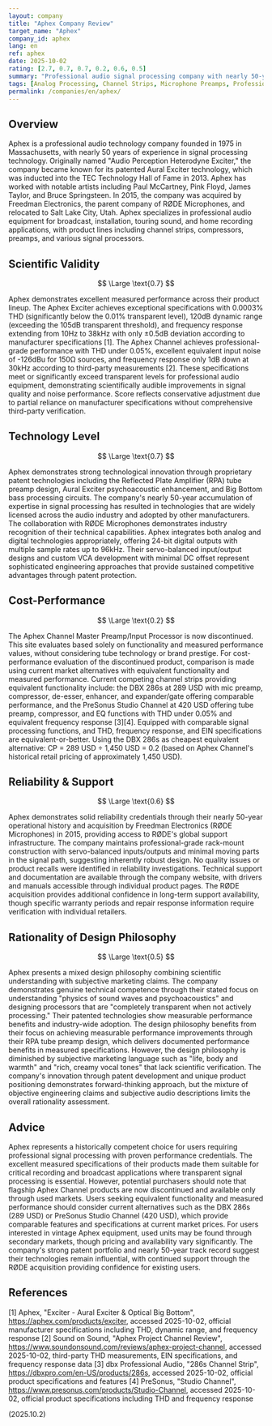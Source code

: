 ```yaml
---
layout: company
title: "Aphex Company Review"
target_name: "Aphex"
company_id: aphex
lang: en
ref: aphex
date: 2025-10-02
rating: [2.7, 0.7, 0.7, 0.2, 0.6, 0.5]
summary: "Professional audio signal processing company with nearly 50-year history, known for patented Aural Exciter technology and tube-based channel strips, offering excellent measured performance but high pricing relative to equivalent alternatives limits cost-performance."
tags: [Analog Processing, Channel Strips, Microphone Preamps, Professional, Signal Processing, Tube Technology]
permalink: /companies/en/aphex/
---
```

## Overview

Aphex is a professional audio technology company founded in 1975 in Massachusetts, with nearly 50 years of experience in signal processing technology. Originally named "Audio Perception Heterodyne Exciter," the company became known for its patented Aural Exciter technology, which was inducted into the TEC Technology Hall of Fame in 2013. Aphex has worked with notable artists including Paul McCartney, Pink Floyd, James Taylor, and Bruce Springsteen. In 2015, the company was acquired by Freedman Electronics, the parent company of RØDE Microphones, and relocated to Salt Lake City, Utah. Aphex specializes in professional audio equipment for broadcast, installation, touring sound, and home recording applications, with product lines including channel strips, compressors, preamps, and various signal processors.

## Scientific Validity

$$ \Large \text{0.7} $$

Aphex demonstrates excellent measured performance across their product lineup. The Aphex Exciter achieves exceptional specifications with 0.0003% THD (significantly below the 0.01% transparent level), 120dB dynamic range (exceeding the 105dB transparent threshold), and frequency response extending from 10Hz to 38kHz with only ±0.5dB deviation according to manufacturer specifications [1]. The Aphex Channel achieves professional-grade performance with THD under 0.05%, excellent equivalent input noise of -126dBu for 150Ω sources, and frequency response only 1dB down at 30kHz according to third-party measurements [2]. These specifications meet or significantly exceed transparent levels for professional audio equipment, demonstrating scientifically audible improvements in signal quality and noise performance. Score reflects conservative adjustment due to partial reliance on manufacturer specifications without comprehensive third-party verification.

## Technology Level

$$ \Large \text{0.7} $$

Aphex demonstrates strong technological innovation through proprietary patent technologies including the Reflected Plate Amplifier (RPA) tube preamp design, Aural Exciter psychoacoustic enhancement, and Big Bottom bass processing circuits. The company's nearly 50-year accumulation of expertise in signal processing has resulted in technologies that are widely licensed across the audio industry and adopted by other manufacturers. The collaboration with RØDE Microphones demonstrates industry recognition of their technical capabilities. Aphex integrates both analog and digital technologies appropriately, offering 24-bit digital outputs with multiple sample rates up to 96kHz. Their servo-balanced input/output designs and custom VCA development with minimal DC offset represent sophisticated engineering approaches that provide sustained competitive advantages through patent protection.

## Cost-Performance

$$ \Large \text{0.2} $$

The Aphex Channel Master Preamp/Input Processor is now discontinued. This site evaluates based solely on functionality and measured performance values, without considering tube technology or brand prestige. For cost-performance evaluation of the discontinued product, comparison is made using current market alternatives with equivalent functionality and measured performance. Current competing channel strips providing equivalent functionality include: the DBX 286s at 289 USD with mic preamp, compressor, de-esser, enhancer, and expander/gate offering comparable performance, and the PreSonus Studio Channel at 420 USD offering tube preamp, compressor, and EQ functions with THD under 0.05% and equivalent frequency response [3][4]. Equipped with comparable signal processing functions, and THD, frequency response, and EIN specifications are equivalent-or-better. Using the DBX 286s as cheapest equivalent alternative: CP = 289 USD ÷ 1,450 USD = 0.2 (based on Aphex Channel's historical retail pricing of approximately 1,450 USD).

## Reliability & Support

$$ \Large \text{0.6} $$

Aphex demonstrates solid reliability credentials through their nearly 50-year operational history and acquisition by Freedman Electronics (RØDE Microphones) in 2015, providing access to RØDE's global support infrastructure. The company maintains professional-grade rack-mount construction with servo-balanced inputs/outputs and minimal moving parts in the signal path, suggesting inherently robust design. No quality issues or product recalls were identified in reliability investigations. Technical support and documentation are available through the company website, with drivers and manuals accessible through individual product pages. The RØDE acquisition provides additional confidence in long-term support availability, though specific warranty periods and repair response information require verification with individual retailers.

## Rationality of Design Philosophy

$$ \Large \text{0.5} $$

Aphex presents a mixed design philosophy combining scientific understanding with subjective marketing claims. The company demonstrates genuine technical competence through their stated focus on understanding "physics of sound waves and psychoacoustics" and designing processors that are "completely transparent when not actively processing." Their patented technologies show measurable performance benefits and industry-wide adoption. The design philosophy benefits from their focus on achieving measurable performance improvements through their RPA tube preamp design, which delivers documented performance benefits in measured specifications. However, the design philosophy is diminished by subjective marketing language such as "life, body and warmth" and "rich, creamy vocal tones" that lack scientific verification. The company's innovation through patent development and unique product positioning demonstrates forward-thinking approach, but the mixture of objective engineering claims and subjective audio descriptions limits the overall rationality assessment.

## Advice

Aphex represents a historically competent choice for users requiring professional signal processing with proven performance credentials. The excellent measured specifications of their products made them suitable for critical recording and broadcast applications where transparent signal processing is essential. However, potential purchasers should note that flagship Aphex Channel products are now discontinued and available only through used markets. Users seeking equivalent functionality and measured performance should consider current alternatives such as the DBX 286s (289 USD) or PreSonus Studio Channel (420 USD), which provide comparable features and specifications at current market prices. For users interested in vintage Aphex equipment, used units may be found through secondary markets, though pricing and availability vary significantly. The company's strong patent portfolio and nearly 50-year track record suggest their technologies remain influential, with continued support through the RØDE acquisition providing confidence for existing users.

## References

[1] Aphex, "Exciter - Aural Exciter & Optical Big Bottom", https://aphex.com/products/exciter, accessed 2025-10-02, official manufacturer specifications including THD, dynamic range, and frequency response
[2] Sound on Sound, "Aphex Project Channel Review", https://www.soundonsound.com/reviews/aphex-project-channel, accessed 2025-10-02, third-party THD measurements, EIN specifications, and frequency response data
[3] dbx Professional Audio, "286s Channel Strip", https://dbxpro.com/en-US/products/286s, accessed 2025-10-02, official product specifications and features
[4] PreSonus, "Studio Channel", https://www.presonus.com/products/Studio-Channel, accessed 2025-10-02, official product specifications including THD and frequency response

(2025.10.2)